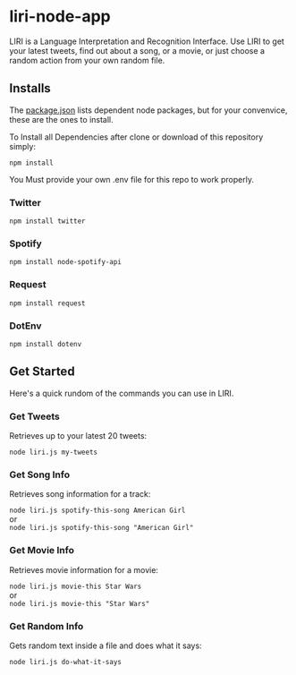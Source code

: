 # liri-node-app

LIRI is a Language Interpretation and Recognition Interface.
Use LIRI to get your latest tweets, find out about a song,
or a movie, or just choose a random action from your own random file.

## Installs

The [package.json](https://github.com/brainchomper/liri-node-app/blob/master/package.json)
lists dependent node packages, but for your convenvice, these are the ones to install.

To Install all Dependencies after clone or download of this repository simply:

`npm install`

You Must provide your own .env file for this repo to work properly. 

### Twitter

`npm install twitter`

### Spotify

`npm install node-spotify-api`

### Request

`npm install request`

### DotEnv

`npm install dotenv`

## Get Started

Here's a quick rundom of the commands you can use in LIRI.

### Get Tweets

Retrieves up to your latest 20 tweets:

`node liri.js my-tweets`

### Get Song Info

Retrieves song information for a track:

`node liri.js spotify-this-song American Girl`<br>
or<br>
`node liri.js spotify-this-song "American Girl"`


### Get Movie Info

Retrieves movie information for a movie:

`node liri.js movie-this Star Wars`<br>
or<br>
`node liri.js movie-this "Star Wars"`

### Get Random Info

Gets random text inside a file and does what it says:

`node liri.js do-what-it-says`